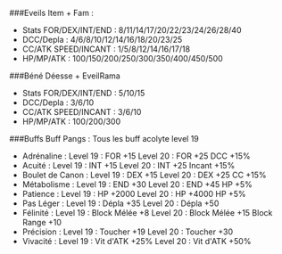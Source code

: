 ###Eveils Item + Fam :
- Stats FOR/DEX/INT/END : 8/11/14/17/20/22/23/24/26/28/40
- DCC/Depla : 4/6/8/10/12/14/16/18/20/23/25
- CC/ATK SPEED/INCANT : 1/5/8/12/14/16/17/18
- HP/MP/ATK : 100/150/200/250/300/350/400/450/500

###Béné Déesse + EveilRama
- Stats FOR/DEX/INT/END : 5/10/15
- DCC/Depla : 3/6/10
- CC/ATK SPEED/INCANT : 3/6/10
- HP/MP/ATK : 100/200/300

###Buffs
Buff Pangs : Tous les buff acolyte level 19
- Adrénaline :
Level 19 : FOR +15
Level 20 : FOR +25 DCC +15%
- Acuité :
Level 19 : INT +15
Level 20 : INT +25 Incant +15%
- Boulet de Canon :
Level 19 : DEX +15
Level 20 : DEX +25 CC +15%
- Métabolisme :
Level 19 : END +30
Level 20 : END +45 HP +5%
- Patience :
Level 19 : HP +2000
Level 20 : HP +4000 HP +5%
- Pas Léger :
Level 19 : Dépla +35
Level 20 : Dépla +50
- Félinité :
Level 19 : Block Mélée +8
Level 20 : Block Mélée +15 Block Range +10
- Précision :
Level 19 : Toucher +19
Level 20 : Toucher +30
- Vivacité :
Level 19 : Vit d'ATK +25%
Level 20 : Vit d'ATK +50%
